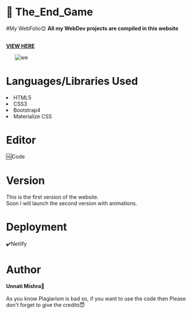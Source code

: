 # 📍 The_End_Game


#My WebFolio😊
<b>All my WebDev projects are compiled in this website</b>


<br>
<b><a href="https://webfolio-unnati.netlify.app/">VIEW HERE</a></b>
<br>
<ol><img src="https://i.ibb.co/frLFjGX/we.png" alt="we" border="0"></ol>


<h1>Languages/Libraries Used</h1>
<li>HTML5</li>
<li>CSS3</li>
<li>Bootstrap4</li>
<li>Materialize CSS</li>


<h1>Editor</h1>
🆚Code


<h1>Version</h1>
  
This is the first version of the website.
<br>Soon I will launch the second version with animations.

<h1>Deployment</h1>
	✔️Netlify

<h1>Author</h1>
  <b>Unnati Mishra🙎</b>
  <br><br>
  As you know Plagiarism is bad so, if you want to use the code then Please don't forget to give the credits😇
  

